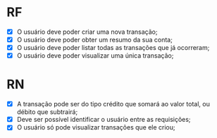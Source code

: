 # RF

- [x] O usuário deve poder criar uma nova transação;
- [x] O usuário deve poder obter um resumo da sua conta;
- [x] O usuário deve poder listar todas as transações que já ocorreram;
- [x] O usuário deve poder visualizar uma única transação;

# RN

- [x] A transação pode ser do tipo crédito que somará ao valor total, ou débito que subtrairá;
- [x] Deve ser possível identificar o usuário entre as requisições;
- [x] O usuário só pode visualizar transações que ele criou;
